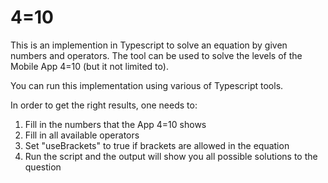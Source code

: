 # 4=10
This is an implemention in Typescript to solve an equation by given numbers and operators.
The tool can be used to solve the levels of the Mobile App 4=10 (but it not limited to).

You can run this implementation using various of Typescript tools.

In order to get the right results, one needs to:
1. Fill in the numbers that the App 4=10 shows
2. Fill in all available operators
3. Set "useBrackets" to true if brackets are allowed in the equation
4. Run the script and the output will show you all possible solutions to the question
